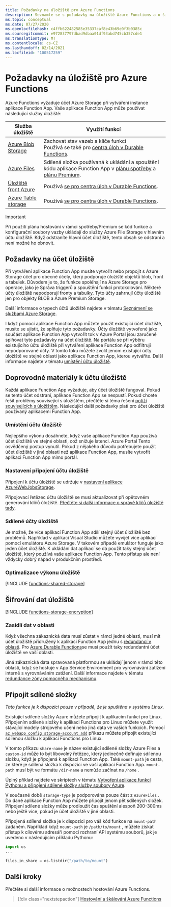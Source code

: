 ```yaml
---
title: Požadavky na úložiště pro Azure Functions
description: Seznamte se s požadavky na úložiště Azure Functions a o šifrování uložených dat.
ms.topic: conceptual
ms.date: 07/27/2020
ms.openlocfilehash: c4ffb622482585e35337caf8e43b69e0f3b0385c
ms.sourcegitcommit: e972837797dbad9dbaa01df93abd745cb357cde1
ms.translationtype: MT
ms.contentlocale: cs-CZ
ms.lasthandoff: 02/14/2021
ms.locfileid: "100517259"
---
```

# <a name="storage-considerations-for-azure-functions"></a>Požadavky na úložiště pro Azure Functions

Azure Functions vyžaduje účet Azure Storage při vytváření instance aplikace Function App. Vaše aplikace Function App může používat následující služby úložiště:


|Služba úložiště  | Využití funkcí  |
|---------|---------|
| [Azure Blob Storage](../storage/blobs/storage-blobs-introduction.md)     | Zachovat stav vazeb a klíče funkcí  <br/>Používá se také pro [centra úloh v Durable Functions](durable/durable-functions-task-hubs.md). |
| [Azure Files](../storage/files/storage-files-introduction.md)  | Sdílená složka používaná k ukládání a spouštění kódu aplikace Function App v [plánu spotřeby](consumption-plan.md) a [plánu Premium](functions-premium-plan.md). |
| [Úložiště front Azure](../storage/queues/storage-queues-introduction.md)     | Používá [se pro centra úloh v Durable Functions](durable/durable-functions-task-hubs.md).   |
| [Azure Table storage](../storage/tables/table-storage-overview.md)  |  Používá [se pro centra úloh v Durable Functions](durable/durable-functions-task-hubs.md).       |

> [!IMPORTANT]
> Při použití plánu hostování v rámci spotřeby/Premium se kód funkce a konfigurační soubory vazby ukládají do služby Azure File Storage v hlavním účtu úložiště. Když odstraníte hlavní účet úložiště, tento obsah se odstraní a není možné ho obnovit.

## <a name="storage-account-requirements"></a>Požadavky na účet úložiště

Při vytváření aplikace Function App musíte vytvořit nebo propojit s Azure Storage účet pro obecné účely, který podporuje úložiště objektů blob, front a tabulek. Důvodem je to, že funkce spoléhají na Azure Storage pro operace, jako je Správa triggerů a spouštění funkcí protokolování. Některé účty úložiště nepodporují fronty a tabulky. Tyto účty zahrnují účty úložiště jen pro objekty BLOB a Azure Premium Storage.

Další informace o typech účtů úložiště najdete v tématu [Seznámení se službami Azure Storage](../storage/common/storage-introduction.md#core-storage-services). 

I když pomocí aplikace Function App můžete použít existující účet úložiště, musíte se ujistit, že splňuje tyto požadavky. Účty úložiště vytvořené jako součást aplikace Function App vytvořit tok v Azure Portal jsou zaručené splňovat tyto požadavky na účet úložiště. Na portálu se při výběru existujícího účtu úložiště při vytváření aplikace Function App odfiltrují nepodporované účty. V tomto toku můžete zvolit jenom existující účty úložiště ve stejné oblasti jako aplikace Function App, kterou vytváříte. Další informace najdete v tématu [umístění účtu úložiště](#storage-account-location).

<!-- JH: Does using a Premium Storage account improve perf? -->

## <a name="storage-account-guidance"></a>Doprovodné materiály k účtu úložiště

Každá aplikace Function App vyžaduje, aby účet úložiště fungoval. Pokud se tento účet odstraní, aplikace Function App se nespustí. Pokud chcete řešit problémy související s úložištěm, přečtěte si téma řešení [potíží souvisejících s úložištěm](functions-recover-storage-account.md). Následující další požadavky platí pro účet úložiště používaný aplikacemi Function App.

### <a name="storage-account-location"></a>Umístění účtu úložiště

Nejlepšího výkonu dosáhnete, když vaše aplikace Function App používá účet úložiště ve stejné oblasti, což snižuje latenci. Azure Portal Tento osvědčený postup vynutil. Pokud z nějakého důvodu potřebujete použít účet úložiště v jiné oblasti než aplikace Function App, musíte vytvořit aplikaci Function App mimo portál. 

### <a name="storage-account-connection-setting"></a>Nastavení připojení účtu úložiště

Připojení k účtu úložiště se udržuje v [nastavení aplikace AzureWebJobsStorage](./functions-app-settings.md#azurewebjobsstorage). 

Připojovací řetězec účtu úložiště se musí aktualizovat při opětovném generování klíčů úložiště. [Přečtěte si další informace o správě klíčů úložiště tady](../storage/common/storage-account-create.md).

### <a name="shared-storage-accounts"></a>Sdílené účty úložiště

Je možné, že více aplikací Function App sdílí stejný účet úložiště bez problémů. Například v aplikaci Visual Studio můžete vyvíjet více aplikací pomocí emulátoru Azure Storage. V takovém případě emulátor funguje jako jeden účet úložiště. K ukládání dat aplikací se dá použít taky stejný účet úložiště, který používá vaše aplikace Function App. Tento přístup ale není vždycky dobrý nápad v produkčním prostředí.

### <a name="optimize-storage-performance"></a>Optimalizace výkonu úložiště

[!INCLUDE [functions-shared-storage](../../includes/functions-shared-storage.md)]

## <a name="storage-data-encryption"></a>Šifrování dat úložiště

[!INCLUDE [functions-storage-encryption](../../includes/functions-storage-encryption.md)]

### <a name="in-region-data-residency"></a>Zasídlí dat v oblasti

Když všechna zákaznická data musí zůstat v rámci jedné oblasti, musí mít účet úložiště přidružený k aplikaci Function App jednu s [redundancí v oblasti](../storage/common/storage-redundancy.md). Pro [Azure Durable Functions](./durable/durable-functions-perf-and-scale.md#storage-account-selection)se musí použít taky redundantní účet úložiště ve vaší oblasti.

Jiná zákaznická data spravovaná platformou se ukládají jenom v rámci této oblasti, když se hostuje v App Service Environment pro vyrovnávání zatížení interně s vyrovnáváním zatížení. Další informace najdete v tématu [redundance zóny pomocného mechanismu](../app-service/environment/zone-redundancy.md#in-region-data-residency).

## <a name="mount-file-shares"></a>Připojit sdílené složky

_Tato funkce je k dispozici pouze v případě, že je spuštěna v systému Linux._ 

Existující sdílené složky Azure můžete připojit k aplikacím funkcí pro Linux. Připojením sdílené složky k aplikaci Functions pro Linux můžete využít stávající modely strojového učení nebo jiná data ve vašich funkcích. Pomocí [`az webapp config storage-account add`](/cli/azure/webapp/config/storage-account#az-webapp-config-storage-account-add) příkazu můžete připojit existující sdílenou složku k aplikaci Functions pro Linux. 

V tomto příkazu `share-name` je název existující sdílené složky Azure Files a `custom-id` může to být libovolný řetězec, který jedinečně definuje sdílenou složku, když je připojená k aplikaci Function App. Také `mount-path` je cesta, ze které je sdílená složka k dispozici ve vaší aplikaci Function App. `mount-path` musí být ve formátu `/dir-name` a nemůže začínat na `/home` .

Úplný příklad najdete ve skriptech v tématu [Vytvoření aplikace funkcí Pythonu a připojení sdílené složky služby soubory Azure](scripts/functions-cli-mount-files-storage-linux.md). 

V současné době `storage-type` je podporována pouze část z `AzureFiles` . Do dané aplikace Function App můžete připojit jenom pět sdílených složek. Připojení sdílené složky může prodloužit čas spuštění alespoň 200-300ms nebo ještě více, pokud je účet úložiště v jiné oblasti.

Připojená sdílená složka je k dispozici pro váš kód funkce na `mount-path` zadaném. Například když `mount-path` je `/path/to/mount` , můžete získat přístup k cílovému adresáři pomocí rozhraní API systému souborů, jak je uvedeno v následujícím příkladu Pythonu:

```python
import os
...

files_in_share = os.listdir("/path/to/mount")
```

## <a name="next-steps"></a>Další kroky

Přečtěte si další informace o možnostech hostování Azure Functions.

> [!div class="nextstepaction"]
> [Hostování a škálování Azure Functions](functions-scale.md)
